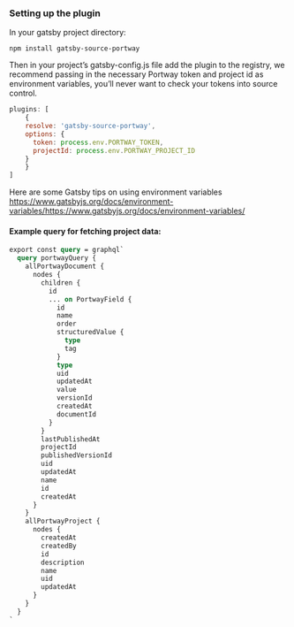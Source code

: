 ### Setting up the plugin

In your gatsby project directory:

`npm install gatsby-source-portway`

Then in your project’s gatsby-config.js file add the plugin to the registry, we recommend passing in the necessary Portway token and project id as environment variables, you’ll never want to check your tokens into source control.

```js
plugins: [
	{
    resolve: 'gatsby-source-portway',
    options: {
      token: process.env.PORTWAY_TOKEN,
      projectId: process.env.PORTWAY_PROJECT_ID
    }
	}
]
```

Here are some Gatsby tips on using environment variables https://www.gatsbyjs.org/docs/environment-variables/https://www.gatsbyjs.org/docs/environment-variables/

#### Example query for fetching project data:

```graphql
export const query = graphql`
  query portwayQuery {
    allPortwayDocument {
      nodes {
        children {
          id
          ... on PortwayField {
            id
            name
            order
            structuredValue {
              type
              tag
            }
            type
            uid
            updatedAt
            value
            versionId
            createdAt
            documentId
          }
        }
        lastPublishedAt
        projectId
        publishedVersionId
        uid
        updatedAt
        name
        id
        createdAt
      }
    }
    allPortwayProject {
      nodes {
        createdAt
        createdBy
        id
        description
        name
        uid
        updatedAt
      }
    }
  }
`
```
